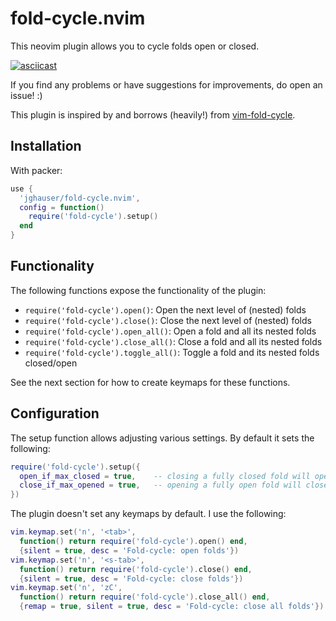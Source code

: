 # fold-cycle.nvim

This neovim plugin allows you to cycle folds open or closed.

[![asciicast](https://asciinema.org/a/476184.svg)](https://asciinema.org/a/476184)

If you find any problems or have suggestions for improvements, do open an issue! :)

This plugin is inspired by and borrows (heavily!) from [vim-fold-cycle](https://github.com/arecarn/vim-fold-cycle).


## Installation

With packer:

```lua
use {
  'jghauser/fold-cycle.nvim',
  config = function()
    require('fold-cycle').setup()
  end
}
```

## Functionality

The following functions expose the functionality of the plugin:

- `require('fold-cycle').open()`: Open the next level of (nested) folds
- `require('fold-cycle').close()`: Close the next level of (nested) folds
- `require('fold-cycle').open_all()`: Open a fold and all its nested folds
- `require('fold-cycle').close_all()`: Close a fold and all its nested folds
- `require('fold-cycle').toggle_all()`: Toggle a fold and its nested folds closed/open

See the next section for how to create keymaps for these functions.

## Configuration

The setup function allows adjusting various settings. By default it sets the following:

```lua
require('fold-cycle').setup({
  open_if_max_closed = true,    -- closing a fully closed fold will open it
  close_if_max_opened = true,   -- opening a fully open fold will close it
})
```

The plugin doesn't set any keymaps by default. I use the following:

```lua
vim.keymap.set('n', '<tab>',
  function() return require('fold-cycle').open() end,
  {silent = true, desc = 'Fold-cycle: open folds'})
vim.keymap.set('n', '<s-tab>',
  function() return require('fold-cycle').close() end,
  {silent = true, desc = 'Fold-cycle: close folds'})
vim.keymap.set('n', 'zC',
  function() return require('fold-cycle').close_all() end,
  {remap = true, silent = true, desc = 'Fold-cycle: close all folds'})
```
